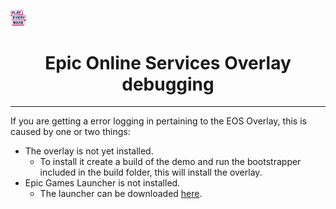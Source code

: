 <a href="/readme.md"><img src="/docs/images/PlayEveryWareLogo.gif" alt="README.md" width="5%"/></a>

# <div align="center">Epic Online Services Overlay debugging</div>
---

If you are getting a error logging in pertaining to the EOS Overlay, this is caused by one or two things:
- The overlay is not yet installed. 
    - To install it create a build of the demo and run the bootstrapper included in the build folder, this will install the overlay.
- Epic Games Launcher is not installed.
    - The launcher can be downloaded [here](https://store.epicgames.com/en-US/download).
